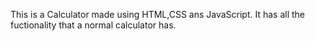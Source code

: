This is a Calculator made using HTML,CSS ans JavaScript.
It has all the fuctionality that a normal calculator has.
